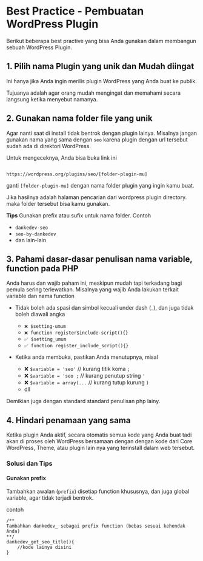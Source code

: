 
# Best Practice - Pembuatan WordPress Plugin

Berikut beberapa best practive yang bisa Anda gunakan dalam membangun sebuah WordPress Plugin.

## 1. Pilih nama Plugin yang unik dan Mudah diingat

Ini hanya jika Anda ingin merilis plugin WordPress yang Anda buat ke publik.

Tujuanya adalah agar orang mudah mengingat dan memahami secara langsung ketika menyebut namanya.

## 2. Gunakan nama folder file yang unik

Agar nanti saat di install tidak bentrok dengan plugin lainya. Misalnya jangan gunakan nama yang sama dengan `seo` karena plugin dengan url tersebut sudah ada di direktori WordPress.

  

Untuk mengeceknya, Anda bisa buka link ini

```

https://wordpress.org/plugins/seo/[folder-plugin-mu]

```


ganti `[folder-plugin-mu]` dengan nama folder plugin yang ingin kamu buat.

  

Jika hasilnya adalah halaman pencarian dari wordpress plugin directory. maka folder tersebut bisa kamu gunakan.

  

**Tips**
Gunakan prefix atau sufix untuk nama folder. Contoh

- `dankedev-seo`
- `seo-by-dankedev`
- dan lain-lain

## 3. Pahami dasar-dasar penulisan nama variable, function pada PHP

Anda harus dan wajib paham ini, meskipun mudah tapi terkadang bagi pemula sering terlewatkan. Misalnya yang wajib Anda lakukan terkait variable dan nama function
 - Tidak boleh ada spasi dan simbol kecuali under dash (_), dan juga tidak boleh diawali angka 
    - `❌ $setting-umum`
    - `❌ function register$include-script(){}`
    - `✅ $setting_umum`
    - `✅ function register_include_script(){}`

 - Ketika anda membuka, pastikan Anda menutupnya, misal
    - ❌  `$variable = 'seo'` // kurang titik koma `;`
    - ❌  `$variable = 'seo ;` // kurang penutup string `'`
    - ❌  `$variable = array(...` // kurang tutup kurung `)`
    - dll

Demikian juga dengan standard standard penulisan php lainy.

## 4. Hindari penamaan yang sama

Ketika plugin Anda aktif, secara otomatis semua kode yang Anda buat tadi akan di proses oleh WordPress bersamaan dengan dengan kode dari Core WordPress, Theme, atau plugin lain nya yang terinstall dalam web tersebut.

### Solusi dan Tips

#### Gunakan prefix

Tambahkan awalan (`prefix`) disetiap function khususnya, dan juga global variable, agar tidak terjadi bentrok.

contoh

```
/**
Tambahkan dankedev_ sebagai prefix function (bebas sesuai kehendak Anda)
**/
dankedev_get_seo_title(){
    //kode lainya disini
}
```